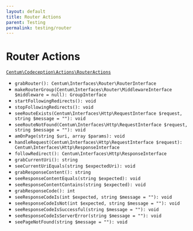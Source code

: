 ```yaml
---
layout: default
title: Router Actions
parent: Testing
permalink: testing/router
---
```




# Router Actions

[`Centum\Codeception\Actions\RouterActions`](https://github.com/SidRoberts/centum/blob/development/src/Codeception/Actions/RouterActions.php)

- `grabRouter(): Centum\Interfaces\Router\RouterInterface`
- `makeRouterGroup(Centum\Interfaces\Router\MiddlewareInterface $middleware = null): GroupInterface`
- `startFollowingRedirects(): void`
- `stopFollowingRedirects(): void`
- `seeRouteExists(Centum\Interfaces\Http\RequestInterface $request, string $message = ""): void`
- `seeRouteNotFound(Centum\Interfaces\Http\RequestInterface $request, string $message = ""): void`
- `amOnPage(string $uri, array $params): void`
- `handleRequest(Centum\Interfaces\Http\RequestInterface $request): Centum\Interfaces\Http\ResponseInterface`
- `followRedirect(): Centum\Interfaces\Http\ResponseInterface`
- `grabCurrentUri(): string`
- `seeCurrentUriEquals(string $expectedUri): void`
- `grabResponseContent(): string`
- `seeResponseContentEquals(string $expected): void`
- `seeResponseContentContains(string $expected): void`
- `grabResponseCode(): int`
- `seeResponseCodeIs(int $expected, string $message = ""): void`
- `seeResponseCodeIsNot(int $expected, string $message = ""): void`
- `seeResponseCodeIsSuccessful(string $message = ""): void`
- `seeResponseCodeIsServerError(string $message = ""): void`
- `seePageNotFound(string $message = ""): void`
